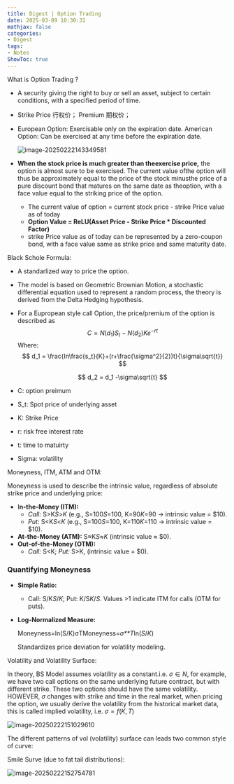 ```yaml
---
title: Digest | Option Trading
date: 2025-03-09 10:30:31
mathjax: false
categories:
- Digest
tags:
- Notes
ShowToc: true
---
```



What is Option Trading ?

- A security giving the right to buy or sell an asset, subject to certain conditions, with a specified period of time.

- Strike Price 行权价； Premium 期权价；

- European Option: Exercisable only on the expiration date.
  American Option: Can be exercised at any time before the expiration date.

  ![image-20250222143349581](https://p.ipic.vip/phebaw.png)

- **When the stock price is much greater than theexercise price,** the option is almost sure to be exercised. The current value ofthe option will thus be approximately equal to the price of the stock minusthe price of a pure discount bond that matures on the same date as theoption, with a face value equal to the striking price of the option.
  - The current value of option = current stock price - strike Price value as of today
  - **Option Value = ReLU(Asset Price - Strike Price \* Discounted Factor)**
  - strike Price value as of today can be represented by a zero-coupon bond, with a face value same as strike price and same maturity date.



Black Schole Formula:

- A standarlized way to price the option.

- The model is based on Geometric Brownian Motion, a stochastic differential equation used to represent a random process, the theory is derived from the Delta Hedging hypothesis.

- For a Eupropean style call Option, the price/premium of the option is described as
  $$
  C =N(d_1)S_t - N(d_2)Ke^{-rt}
  $$
  Where:
  $$
  d_1 = \frac{In\frac{s_t}{K}+(r+\frac{\sigma^2}{2})t}{\sigma\sqrt{t}}
  $$

  $$
  d_2 = d_1 -\sigma\sqrt{t}
  $$

  

- C: option preimum
- S_t: Spot price of underlying asset
- K: Strike Price
- r: risk free interest rate
- t: time to matuirty
- Sigma: volatility



Moneyness, ITM, ATM and OTM:

Moneyness is used to describe the intrinsic value, regardless of absolute strike price and underlying price:

- I**n-the-Money (ITM):**
  - *Call:* S>K*S*>*K* (e.g., S=100*S*=100, K=90*K*=90 → intrinsic value = $10).
  - *Put:* S<K*S*<*K* (e.g., S=100*S*=100, K=110*K*=110 → intrinsic value = $10).
- **At-the-Money (ATM):** S≈K*S*≈*K* (intrinsic value ≈ $0).
- **Out-of-the-Money (OTM):**
  - *Call:* S<K; *Put:* S>K, (intrinsic value = $0).

### **Quantifying Moneyness**

- **Simple Ratio:**

  - Call: S/K*S*/*K*; Put: K/S*K*/*S*. Values >1 indicate ITM for calls (OTM for puts).

- **Log-Normalized Measure:**

  Moneyness=ln⁡(S/K)σTMoneyness=*σ**T*ln(*S*/*K*)

  Standardizes price deviation for volatility modeling.

  

Volatility and Volatility Surface:

In theory, BS Model assumes volatility as a constant.i.e. $\sigma \in N$, for example, we have two call options on the same underlying future contract, but with different strike. These two options should have the same volatility. HOWEVER,  $\sigma$ changes with strike and time in the real market, when pricing the option, we usually derive the volatility from the historical market data, this is called implied volatility, i.e. $\sigma = f(K,T)$

<img src="https://p.ipic.vip/8od8n3.png" alt="image-20250222151029610"  />



The different patterns of vol (volatility) surface can leads two common style of curve:

Smile Surve (due to fat tail distributions):

![image-20250222152754781](https://p.ipic.vip/3zpw0d.png)